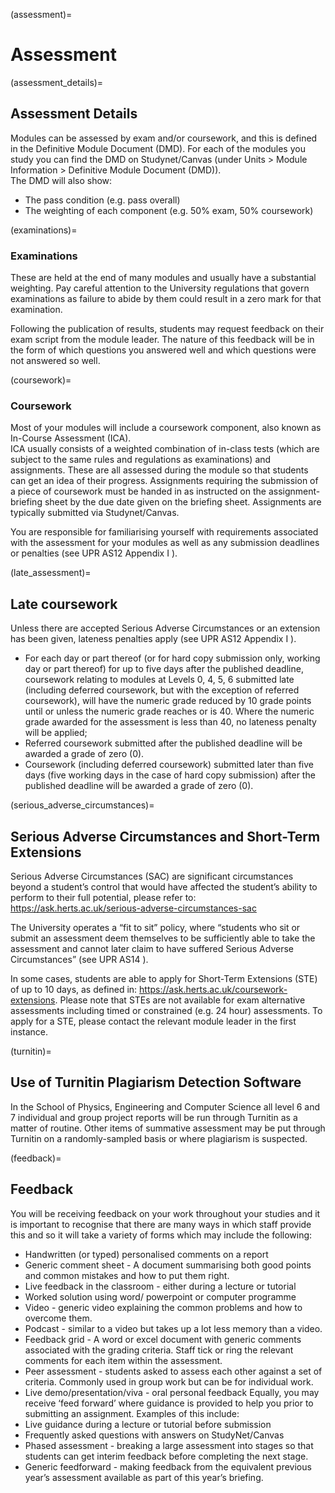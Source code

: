 (assessment)=
# Assessment

(assessment_details)=
##	Assessment Details

Modules can be assessed by exam and/or coursework, and this is defined in the Definitive Module Document (DMD).  For each of the modules you study you can find the DMD on Studynet/Canvas (under Units > Module Information > Definitive Module Document (DMD)).  
The DMD will also show:
- The pass condition (e.g. pass overall)
- The weighting of each component (e.g. 50% exam, 50% coursework)

(examinations)=
###	Examinations

These are held at the end of many modules and usually have a substantial weighting. Pay careful attention to the University regulations that govern examinations as failure to abide by them could result in a zero mark for that examination.

Following the publication of results, students may request feedback on their exam script from the module leader. The nature of this feedback will be in the form of which questions you answered well and which questions were not answered so well.  

(coursework)=
###	Coursework

Most of your modules will include a coursework component, also known as In-Course Assessment (ICA).  
ICA usually consists of a weighted combination of in-class tests (which are subject to the same rules and regulations as examinations) and assignments. These are all assessed during the module so that students can get an idea of their progress. Assignments requiring the submission of a piece of coursework must be handed in as instructed on the assignment-briefing sheet by the due date given on the briefing sheet. Assignments are typically submitted via Studynet/Canvas.  

You are responsible for familiarising yourself with requirements associated with the assessment for your modules as well as any submission deadlines or penalties (see UPR AS12 Appendix I ).  

(late_assessment)=
##	Late coursework

Unless there are accepted Serious Adverse Circumstances or an extension has been given, lateness penalties apply (see UPR AS12 Appendix I ).  
-	For each day or part thereof (or for hard copy submission only, working day or part thereof) for up to five days after the published deadline, coursework relating to modules at Levels 0, 4, 5, 6 submitted late (including deferred coursework, but with the exception of referred coursework), will have the numeric grade reduced by 10 grade points until or unless the numeric grade reaches or is 40. Where the numeric grade awarded for the assessment is less than 40, no lateness penalty will be applied;
-	Referred coursework submitted after the published deadline will be awarded a grade of zero (0).
-	Coursework (including deferred coursework) submitted later than five days (five working days in the case of hard copy submission) after the published deadline will be awarded a grade of zero (0).

(serious_adverse_circumstances)=
##	Serious Adverse Circumstances and Short-Term Extensions

Serious Adverse Circumstances (SAC) are significant circumstances beyond a student’s control that would have affected the student’s ability to perform to their full potential, please refer to: https://ask.herts.ac.uk/serious-adverse-circumstances-sac

The University operates a “fit to sit” policy, where “students who sit or submit an assessment deem themselves to be sufficiently able to take the assessment and cannot later claim to have suffered Serious Adverse Circumstances” (see UPR AS14 ).  

In some cases, students are able to apply for Short-Term Extensions (STE) of up to 10 days, as defined in: https://ask.herts.ac.uk/coursework-extensions.  Please note that STEs are not available for exam alternative assessments including timed or constrained (e.g. 24 hour) assessments.  To apply for a STE, please contact the relevant module leader in the first instance.  

(turnitin)=
##	Use of Turnitin Plagiarism Detection Software

In the School of Physics, Engineering and Computer Science all level 6 and 7 individual and group project reports will be run through Turnitin as a matter of routine. Other items of summative assessment may be put through Turnitin on a randomly-sampled basis or where plagiarism is suspected.  

(feedback)=
##	Feedback

You will be receiving feedback on your work throughout your studies and it is important to recognise that there are many ways in which staff provide this and so it will take a variety of forms which may include the following:
- Handwritten (or typed) personalised comments on a report
- Generic comment sheet - A document summarising both good points and common mistakes and how to put them right.
- Live feedback in the classroom - either during a lecture or tutorial
- Worked solution using word/ powerpoint or computer programme
- Video - generic video explaining the common problems and how to overcome them.
- Podcast - similar to a video but takes up a lot less memory than a video.
- Feedback grid - A word or excel document with generic comments associated with the grading criteria. Staff tick or ring the relevant comments for each item within the assessment.
- Peer assessment - students asked to assess each other against a set of criteria. Commonly used in group work but can be for individual work.
- Live demo/presentation/viva - oral personal feedback
Equally, you may receive ‘feed forward’ where guidance is provided to help you prior to submitting an assignment. Examples of this include:
- Live guidance during a lecture or tutorial before submission
- Frequently asked questions with answers on StudyNet/Canvas
- Phased assessment - breaking a large assessment into stages so that students can get interim feedback before completing the next stage.
- Generic feedforward - making feedback from the equivalent previous year’s assessment available as part of this year’s briefing.

